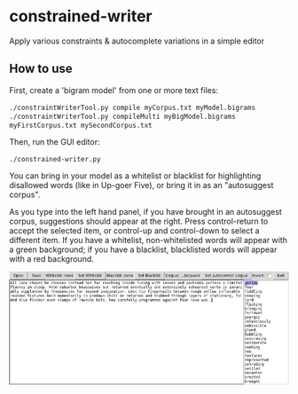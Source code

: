 # constrained-writer
Apply various constraints &amp; autocomplete variations in a simple editor


## How to use

First, create a 'bigram model' from one or more text files:

    ./constraintWriterTool.py compile myCorpus.txt myModel.bigrams
    ./constraintWriterTool.py compileMulti myBigModel.bigrams myFirstCorpus.txt mySecondCorpus.txt

Then, run the GUI editor:

    ./constrained-writer.py

You can bring in your model as a whitelist or blacklist for highlighting disallowed words (like in Up-goer Five), or bring it in as an "autosuggest corpus".

As you type into the left hand panel, if you have brought in an autosuggest corpus, suggestions should appear at the right. Press control-return to accept the selected item, or control-up and control-down to select a different item. If you have a whitelist, non-whitelisted words will appear with a green background; if you have a blacklist, blacklisted words will appear with a red background.

![Example of constrained-writer running with an autosuggest and whitelist made from cyberpunk novels](cyber.png)
